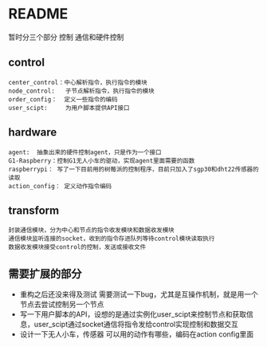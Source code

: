 # README
暂时分三个部分 控制 通信和硬件控制

## control
    center_control：中心解析指令，执行指令的模块
    node_control:   子节点解析指令，执行指令的模块
    order_config：  定义一些指令的编码
    user_scipt:     为用户脚本提供API接口

## hardware
    agent:  抽象出来的硬件控制agent，只是作为一个接口
    G1-Raspberry：控制G1无人小车的驱动，实现agent里面需要的函数
    raspberrypi： 写了一下目前用的树莓派的控制程序，目前只加入了sgp30和dht22传感器的读取
    action_config： 定义动作指令编码

## transform
    封装通信模块，分为中心和节点的指令收发模块和数据收发模块
    通信模块监听连接的socket，收到的指令存进队列等待control模块读取执行
    数据收发模块接受control的控制，发送或接收文件


## 需要扩展的部分
* 重构之后还没来得及测试 需要测试一下bug，尤其是互操作机制，就是用一个节点去尝试控制另一个节点
* 写一下用户脚本的API，设想的是通过实例化user_scipt来控制节点和获取信息，user_scipt通过socket通信将指令发给control实现控制和数据交互
* 设计一下无人小车，传感器 可以用的动作有哪些，编码在action config里面